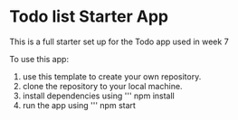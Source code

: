 # Todo list Starter App

This is a full starter set up for the Todo app used in week 7

To use this app: 
1. use this template to create your own repository.
1. clone the repository to your local machine.
1. install dependencies using ''' npm install
1. run the app using ''' npm start
